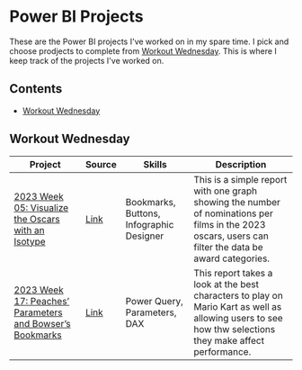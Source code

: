 # Power BI Projects
These are the Power BI projects I've worked on in my spare time. I pick and choose prodjects to complete from [Workout Wednesday](https://workout-wednesday.com/power-bi-challenges/). This is where I keep track of the projects I've worked on.

## Contents
- [Workout Wednesday ](#workout-wednesday)

## Workout Wednesday
| Project | Source | Skills | Description |
|---|---|---|---|
|[2023 Week 05: Visualize the Oscars with an Isotype](https://github.com/Hannahllmm/Power-BI-Projects/tree/main/Workout-Wednesday/2023%20Week%2005%3A%20Visualize%20the%20Oscars%20with%20an%20Isotype)|[Link](https://workout-wednesday.com/pbi-2023-w05/)|Bookmarks, Buttons, Infographic Designer|This is a simple report with one graph showing the number of nominations per films in the 2023 oscars, users can filter the data be award categories.|
|[2023 Week 17: Peaches’ Parameters and Bowser’s Bookmarks]()|[Link](https://workout-wednesday.com/pbi-2023-w17/)|Power Query, Parameters, DAX|This report takes a look at the best characters to play on Mario Kart as well as allowing users to see how thw selections they make affect performance.|
